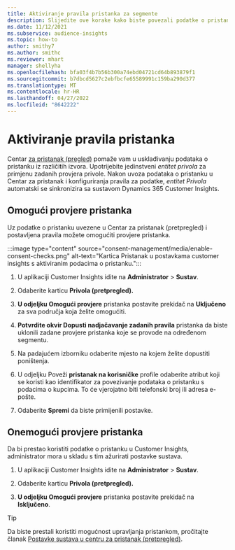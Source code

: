 ```yaml
---
title: Aktiviranje pravila pristanka za segmente
description: Slijedite ove korake kako biste povezali podatke o pristanku i aktivirali prijave privole Dynamics 365 Customer Insights. Administrator također može onemogućiti provjere pristanka.
ms.date: 11/12/2021
ms.subservice: audience-insights
ms.topic: how-to
author: smithy7
ms.author: smithc
ms.reviewer: mhart
manager: shellyha
ms.openlocfilehash: bfa03f4b7b56b300a74ebd04721cd64b893879f1
ms.sourcegitcommit: b7dbcd5627c2ebfbcfe65589991c159ba290d377
ms.translationtype: MT
ms.contentlocale: hr-HR
ms.lasthandoff: 04/27/2022
ms.locfileid: "8642222"
---
```

# <a name="activate-consent-rules"></a>Aktiviranje pravila pristanka

Centar [za pristanak (pregled)](consent-management/overview.md) pomaže vam u usklađivanju podataka o pristanku iz različitih izvora. Upotrijebite jedinstveni *entitet privola* za primjenu zadanih provjera privole. Nakon uvoza podataka o pristanku u Centar za pristanak i konfiguriranja pravila za podatke, *entitet Privola* automatski se sinkronizira sa sustavom Dynamics 365 Customer Insights.

## <a name="enable-consent-checks"></a>Omogući provjere pristanka

Uz podatke o pristanku uvezene u Centar za pristanak (pretpregled) i postavljena pravila možete omogućiti provjere pristanka. 

:::image type="content" source="consent-management/media/enable-consent-checks.png" alt-text="Kartica Pristanak u postavkama customer insights s aktiviranim podacima o pristanku.":::

1. U aplikaciji Customer Insights idite na **Administrator** > **Sustav**.

1. Odaberite karticu **Privola (pretpregled).**

1. **U odjeljku Omogući provjere** pristanka postavite prekidač na **Uključeno** za sva područja koja želite omogućiti.

1. **Potvrdite okvir Dopusti nadjačavanje zadanih pravila** pristanka da biste uklonili zadane provjere pristanka koje se provode na određenom segmentu. 

1. Na padajućem izborniku odaberite mjesto na kojem želite dopustiti poništenja.     

1. U odjeljku Poveži **pristanak na korisničke** profile odaberite atribut koji se koristi kao identifikator za povezivanje podataka o pristanku s podacima o kupcima. To će vjerojatno biti telefonski broj ili adresa e-pošte. 

1. Odaberite **Spremi** da biste primijenili postavke.

## <a name="disable-consent-checks"></a>Onemogući provjere pristanka

Da bi prestao koristiti podatke o pristanku u Customer Insights, administrator mora u skladu s tim ažurirati postavke sustava.

1. U aplikaciji Customer Insights idite na **Administrator** > **Sustav**.

1. Odaberite karticu **Privola (pretpregled).**

1. **U odjeljku Omogući provjere** pristanka postavite prekidač na **Isključeno**.

> [!TIP]
> Da biste prestali koristiti mogućnost upravljanja pristankom, pročitajte članak [Postavke sustava u centru za pristanak (pretpregled)](consent-management/system-settings.md).
